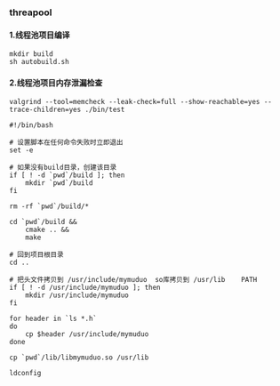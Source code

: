 ### threapool

#### 1.线程池项目编译
```shell
mkdir build
sh autobuild.sh
```

#### 2.线程池项目内存泄漏检查
```shell
valgrind --tool=memcheck --leak-check=full --show-reachable=yes --trace-children=yes ./bin/test
```



```shell
#!/bin/bash

# 设置脚本在任何命令失败时立即退出
set -e

# 如果没有build目录，创建该目录
if [ ! -d `pwd`/build ]; then
    mkdir `pwd`/build
fi

rm -rf `pwd`/build/*

cd `pwd`/build &&
    cmake .. &&
    make

# 回到项目根目录
cd ..

# 把头文件拷贝到 /usr/include/mymuduo  so库拷贝到 /usr/lib    PATH
if [ ! -d /usr/include/mymuduo ]; then 
    mkdir /usr/include/mymuduo
fi

for header in `ls *.h`
do
    cp $header /usr/include/mymuduo
done

cp `pwd`/lib/libmymuduo.so /usr/lib

ldconfig
```














